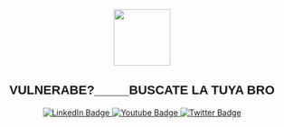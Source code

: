 <link href='https://fonts.googleapis.com/css?family=Courier Prime' rel='stylesheet'>

<div id="header" align="center">
  <img src="https://icon-library.com/images/icon-hacker/icon-hacker-14.jpg" width="100"/>
  
  <h2 style="font-family: 'Arial'; font-size: 22px;">VULNERABE?_____BUSCATE LA TUYA BRO</h2>
</div>
<center>
<div id="badges">
  <a href="https://media2.giphy.com/media/xT77Y36ijyuwn58bja/giphy.gif?cid=ecf05e475r1ol0rqfakkhldvzu3z6esoa28kf7co86n9i643&ep=v1_gifs_search&rid=giphy.gif&ct=g">
    <img src="https://img.shields.io/badge/LinkedIn-blue?style=for-the-badge&logo=linkedin&logoColor=white" alt="LinkedIn Badge"/>
  </a>
  <a href="https://media2.giphy.com/media/xT77Y36ijyuwn58bja/giphy.gif?cid=ecf05e475r1ol0rqfakkhldvzu3z6esoa28kf7co86n9i643&ep=v1_gifs_search&rid=giphy.gif&ct=g">
    <img src="https://img.shields.io/badge/YouTube-red?style=for-the-badge&logo=youtube&logoColor=white" alt="Youtube Badge"/>
  </a>
  <a href="https://media2.giphy.com/media/xT77Y36ijyuwn58bja/giphy.gif?cid=ecf05e475r1ol0rqfakkhldvzu3z6esoa28kf7co86n9i643&ep=v1_gifs_search&rid=giphy.gif&ct=g">
    <img src="https://img.shields.io/badge/Twitter-blue?style=for-the-badge&logo=twitter&logoColor=white" alt="Twitter Badge"/>
  </a>
</div>
<img src="https://komarev.com/ghpvc/?username=jossethale32&style=flat-square&color=blue" alt=""/>
</center>
